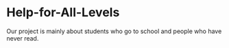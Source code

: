 # Help-for-All-Levels
Our project is mainly about students who go to school and people who have never read.
